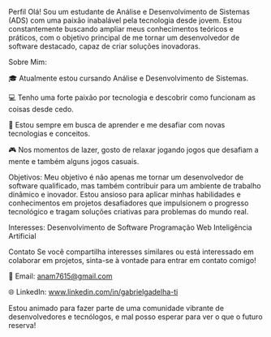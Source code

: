 Perfil
Olá! Sou um estudante de Análise e Desenvolvimento de Sistemas (ADS) com uma paixão inabalável pela tecnologia desde jovem. Estou constantemente buscando ampliar meus conhecimentos teóricos e práticos,
com o objetivo principal de me tornar um desenvolvedor de software destacado, capaz de criar soluções inovadoras.

Sobre Mim:

🎓 Atualmente estou cursando Análise e Desenvolvimento de Sistemas.

💻 Tenho uma forte paixão por tecnologia e descobrir como funcionam as coisas desde cedo.

🚀 Estou sempre em busca de aprender e me desafiar com novas tecnologias e conceitos.

🎮 Nos momentos de lazer, gosto de relaxar jogando jogos que desafiam a mente e também alguns jogos casuais.

Objetivos:
Meu objetivo é não apenas me tornar um desenvolvedor de software qualificado, mas também contribuir para um ambiente de trabalho dinâmico e inovador. 
Estou ansioso para aplicar minhas habilidades e conhecimentos em projetos desafiadores que impulsionem o progresso tecnológico e tragam soluções criativas para problemas do mundo real.

Interesses:
Desenvolvimento de Software
Programação Web
Inteligência Artificial


Contato
Se você compartilha interesses similares ou está interessado em colaborar em projetos, sinta-se à vontade para entrar em contato comigo!

📧 Email: anam7615@gmail.com

🌐 LinkedIn: www.linkedin.com/in/gabrielgadelha-ti

Estou animado para fazer parte de uma comunidade vibrante de desenvolvedores e tecnólogos, e mal posso esperar para ver o que o futuro reserva!






